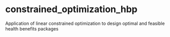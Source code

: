 # constrained_optimization_hbp
Application of linear constrained optimization to design optimal and feasible health benefits packages
